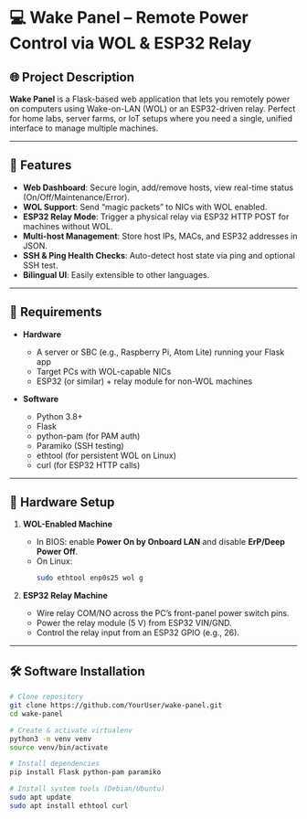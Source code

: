 # 💻 Wake Panel – Remote Power Control via WOL & ESP32 Relay

## 🌐 Project Description

**Wake Panel** is a Flask-based web application that lets you remotely power on computers using Wake-on-LAN (WOL) or an ESP32-driven relay. Perfect for home labs, server farms, or IoT setups where you need a single, unified interface to manage multiple machines.

---

## 🚀 Features

- **Web Dashboard**: Secure login, add/remove hosts, view real-time status (On/Off/Maintenance/Error).  
- **WOL Support**: Send “magic packets” to NICs with WOL enabled.  
- **ESP32 Relay Mode**: Trigger a physical relay via ESP32 HTTP POST for machines without WOL.  
- **Multi-host Management**: Store host IPs, MACs, and ESP32 addresses in JSON.  
- **SSH & Ping Health Checks**: Auto-detect host state via ping and optional SSH test.  
- **Bilingual UI**: Easily extensible to other languages.

---

## 🎯 Requirements

- **Hardware**  
  - A server or SBC (e.g., Raspberry Pi, Atom Lite) running your Flask app  
  - Target PCs with WOL-capable NICs  
  - ESP32 (or similar) + relay module for non-WOL machines  

- **Software**  
  - Python 3.8+  
  - Flask  
  - python-pam (for PAM auth)  
  - Paramiko (SSH testing)  
  - ethtool (for persistent WOL on Linux)  
  - curl (for ESP32 HTTP calls)  

---

## 🔧 Hardware Setup

1. **WOL-Enabled Machine**  
   - In BIOS: enable **Power On by Onboard LAN** and disable **ErP/Deep Power Off**.  
   - On Linux:  
     ```bash
     sudo ethtool enp0s25 wol g
     ```

2. **ESP32 Relay Machine**  
   - Wire relay COM/NO across the PC’s front-panel power switch pins.  
   - Power the relay module (5 V) from ESP32 VIN/GND.  
   - Control the relay input from an ESP32 GPIO (e.g., 26).  

---

## 🛠️ Software Installation

```bash
# Clone repository
git clone https://github.com/YourUser/wake-panel.git
cd wake-panel

# Create & activate virtualenv
python3 -m venv venv
source venv/bin/activate

# Install dependencies
pip install Flask python-pam paramiko

# Install system tools (Debian/Ubuntu)
sudo apt update
sudo apt install ethtool curl
